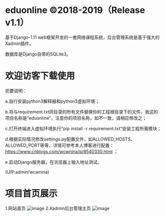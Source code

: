 # eduonline ©2018-2019（Release v1.1）
基于Django-1.11 web框架开发的一套网络课程系统，后台管理系统是基于强大的Xadmin插件。

数据库是Django自带的SQLite3。

# 欢迎访客下载使用
扼要说明：

a.自行安装python3解释器和python3虚拟环境；

b.将与requirement.txt同目录的所有文件替换你的工程根目录下的文件。我这的项目名称是“eduonline”，注意你的项目名称，如不一致，请相应修改之；

c.打开终端进入虚拟环境执行"pip install -r requirement.txt"安装工程所需模块；

d.根据实际情况修改settings.py配置文件，如ALLOWED_HOSTS、ALLOWED_PORT等等，详情可参考本人博客进行配置：https://www.cnblogs.com/wcwnina/p/8540330.html ；

e.启动Django服务器，在浏览器上输入地址测试。

(U/P:admin/wcwnina)

# 项目首页展示
1.网站首页
![image](https://github.com/ghwcw/django-xadmin-eduonline/blob/master/static/images/README/webindex.png)
2.Xadmin后台管理主页
![image](https://github.com/ghwcw/django-xadmin-eduonline/blob/master/static/images/README/xadminhome.png)
